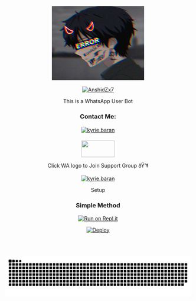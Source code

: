 <div align="center">
        <img src=605c3d671ca7790e8f292299b16dcf83.jpg alt="GIF" width="250" height="200"/>
</p>
</a>
</p>
<div align="center">
 <p align="center">
<a href="#"><img title="AnshidZx7" src="https://img.shields.io/badge/ANSHID-red?colorA=%23ff0000&colorB=%23017e40&style=for-the-badge"></a>
</p>
  <p align="center">
<div align="center">
This is a WhatsApp User Bot

<h3 align="center">Contact Me:</h3>
<p align="center">
<a href="https://instagram.com/anshid_56?utm_medium=copy_link" target="blank"><img align="center" src="https://cdn.jsdelivr.net/npm/simple-icons@3.0.1/icons/instagram.svg" alt="kyrie.baran" height="30" width="40" /></a>
</p>
<h4 align="center"></h4>
<p align="center">
<a href="https://youtube.com/channel/UCJquYVmRZQktPy9qwHmNY1g" target="blank"><img align="center" src="https://upload.wikimedia.org/wikipedia/commons/thumb/e/e1/Logo_of_YouTube_%282015-2017%29.svg/1200px-Logo_of_YouTube_%282015-2017%29.svg.png" height="45" width="90" /></a>
</p>
  

<p align="center">

        
        
        
Click WA logo to Join Support Group ðŸ‘‡
    <br>
<br>
  <a href="https://chat.whatsapp.com/FV3XGc8Ag8F47RaXPyKTEr" target="blank"><img align="center" src="https://www.linkpicture.com/q/image-removebg-preview-9_2.png" alt="kyrie.baran" height="200" width="300" /></a>
</p>
 Setup
<div align="center">

  ### Simple Method
  
[![Run on Repl.it](https://www.linkpicture.com/q/Untitled-3_10.jpg)](https://replit.com/@phaticusthiccy/WhatsAsena-QR)

[![Deploy](https://www.linkpicture.com/q/heroku.jpg)](https://dashboard.heroku.com/new?button-url=https%3A%2F%2Fgithub.com%2Fphaticusthiccy%2FWhatsAsenaDuplicated&template=https%3A%2F%2Fgithub.com%2Fphaticusthiccy%2FWhatsAsenaDuplicated)
     </div>
<br>
<br >
 
<div align="center">

 [![Run on Repl.it](https://github.com/Platane/snk/raw/output/github-contribution-grid-snake.svg)](https://bit.ly/2XqQKMU)
 
 <div align="left">
  
